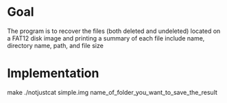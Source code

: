 # Goal
The program is to recover the files (both deleted and undeleted) located on a FAT12 disk image and printing a summary of each file include name, directory name, path, and file size

# Implementation
make
./notjustcat simple.img name_of_folder_you_want_to_save_the_result
